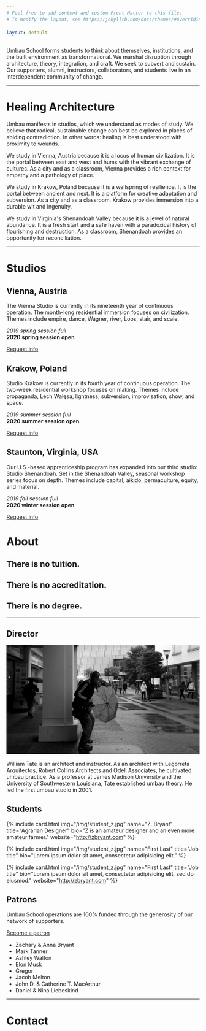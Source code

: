 ```yaml
---
# Feel free to add content and custom Front Matter to this file.
# To modify the layout, see https://jekyllrb.com/docs/themes/#overriding-theme-defaults

layout: default
---
```


Umbau School forms students to think about themselves, institutions, and the built environment as transformational. We marshal disruption through architecture, theory, integration, and craft. We seek to subvert and sustain. Our supporters, alumni, instructors, collaborators, and students live in an interdependent community of change.

***
   
# Healing Architecture
        
Umbau manifests in studios, which we understand as modes of study. We believe that radical, sustainable change can best be explored in places of abiding contradiction. In other words: healing is best understood with proximity to wounds.   

We study in Vienna, Austria because it is a locus of human civilization. It is the portal between east and west and hums with the vibrant exchange of cultures. As a city and as a classroom, Vienna provides a rich context for empathy and a pathology of place.  

<div class="deco"></div>

We study in Krakow, Poland because it is a wellspring of resilience. It is the portal between ancient and next. It is a platform for creative adaptation and subversion. As a city and as a classroom, Krakow provides immersion into a durable wit and ingenuity.  

We study in Virginia's Shenandoah Valley because it is a jewel of natural abundance. It is a fresh start and a safe haven with a paradoxical history of flourishing and destruction. As a classroom, Shenandoah provides an opportunity for reconciliation.   
  
*** 


# Studios

<div class="studios" markdown="1">
<div class="studio" data-studio="vienna" markdown="1">

## Vienna, Austria
The Vienna Studio is currently in its nineteenth year of continuous operation. The month-long residential immersion focuses on civilization. Themes include empire, dance, Wagner, river, Loos, stair, and scale.
   
_2019 spring session full_    
**2020 spring session open**   
   
<a class="btn" href="#">Request info</a>    

</div>

<div class="deco-right"></div>

<div class="studio" data-studio="krakow" markdown="1">
   
## Krakow, Poland
Studio Krakow is currently in its fourth year of continuous operation. The two-week residential workshop focuses on making. Themes include propaganda, Lech Wałęsa, lightness, subversion, improvisation, show, and space.
  
_2019 summer session full_   
**2020 summer session open**    
   
<a class="btn" href="#">Request info</a>    

</div>

<div class="studio" data-studio="staunton" markdown="1">

## Staunton, Virginia, USA
Our U.S.-based apprenticeship program has expanded into our third studio: Studio Shenandoah. Set in the Shenandoah Valley, seasonal workshop series focus on depth. Themes include capital, aikido, permaculture, equity, and material.
    
_2019 fall session full_    
**2020 winter session open**    
   
<a class="btn" href="#">Request info</a>   

</div>
</div>


# About

## There is no tuition.

## There is no accreditation.   
  
## There is no degree.    
   
***   
   
## Director

<img class="img--full" src="/img/Tate.jpg" alt="William Tate">

<div class="deco"></div>

William Tate is an architect and instructor. As an architect with Legorreta Arquitectos, Robert Collins Architects and Odell Associates, he cultivated umbau practice. As a professor at James Madison University and the University of Southwestern Louisiana, Tate established umbau theory. He led the first umbau studio in 2001.

   
## Students  

<div class="person-grid">

{% include card.html
    img="/img/student_z.jpg"
    name="Z. Bryant"
    title="Agrarian Designer"
    bio="Z is an amateur designer and an even more amateur farmer."
    website="http://zbryant.com"
%}

{% include card.html
    img="/img/student_z.jpg"
    name="First Last"
    title="Job title"
    bio="Lorem ipsum dolor sit amet, consectetur adipisicing elit."
%}

{% include card.html
    img="/img/student_z.jpg"
    name="First Last"
    title="Job title"
    bio="Lorem ipsum dolor sit amet, consectetur adipisicing elit, sed do eiusmod."
    website="http://zbryant.com"
%}

</div>

  
## Patrons

Umbau School operations are 100% funded through the generosity of our network of supporters.   

<div class="deco-right"></div>

<a class="btn" href="https://www.patreon.com/umbau">Become a patron</a>

<ul class="patron-list">
  <li>Zachary & Anna Bryant</li>
  <li>Mark Tanner</li>
  <li>Ashley Walton</li>
  <li>Elon Musk</li>
  <li>Gregor</li>
  <li>Jacob Melton</li>
  <li>John D. & Catherine T. MacArthur</li>
  <li>Daniel & Nina Liebeskind</li>
</ul>

***   
   
# Contact
